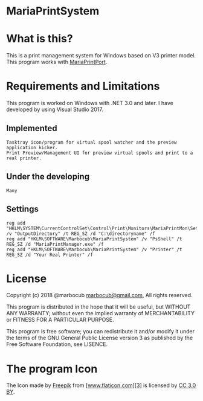 # MariaPrintSystem

What is this?
=============

This is a print management system for Windows based on V3 printer model.
This program works with [MariaPrintPort][1].

Requirements and Limitations
============================

This program is worked on Windows with .NET 3.0 and later. I have developed by using Visual Studio 2017.

Implemented
-----------

    Tasktray icon/program for virtual spool watcher and the preview application kicker.
    Print Preview/Management UI for preview virtual spools and print to a real printer.

Under the developing
--------------------

    Many

Settings
--------

    reg add "HKLM\SYSTEM\CurrentControlSet\Control\Print\Monitors\MariaPrintMon\Settings" /v "OutputDirectory" /t REG_SZ /d "C:\directoryname" /f
    reg add "HKLM\SOFTWARE\Marbocub\MariaPrintSystem" /v "PsShell" /t REG_SZ /d "MariaPrintManager.exe" /f
    reg add "HKLM\SOFTWARE\Marbocub\MariaPrintSystem" /v "Printer" /t REG_SZ /d "Your Real Printer" /f

License
=======

Copyright (c) 2018 @marbocub <marbocub@gmail.com>, All rights reserved.

This program is distributed in the hope that it will be useful, but WITHOUT ANY WARRANTY; without even the implied warranty of MERCHANTABILITY or FITNESS FOR A PARTICULAR PURPOSE. 

This program is free software; you can redistribute it and/or modify it under the terms of the GNU General Public License version 3 as published by the Free Software Foundation, see LISENCE.

The program Icon
================

The Icon made by [Freepik][2] from [www.flaticon.com][3] is licensed by [CC 3.0 BY][4].

[1]: https://github.com/marbocub/MariaPrintPort
[2]: http://www.freepik.com/
[3]: https://www.flaticon.com/
[4]: http://creativecommons.org/licenses/by/3.0/
